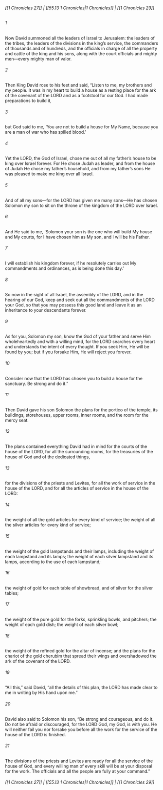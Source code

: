 
###### [[1 Chronicles 27]] | [[55.13 1 Chronicles|1 Chronicles]] | [[1 Chronicles 29]]

###### 1
Now David summoned all the leaders of Israel to Jerusalem: the leaders of the tribes, the leaders of the divisions in the king’s service, the commanders of thousands and of hundreds, and the officials in charge of all the property and cattle of the king and his sons, along with the court officials and mighty men—every mighty man of valor.
###### 2
Then King David rose to his feet and said, “Listen to me, my brothers and my people. It was in my heart to build a house as a resting place for the ark of the covenant of the LORD and as a footstool for our God. I had made preparations to build it,
###### 3
but God said to me, ‘You are not to build a house for My Name, because you are a man of war who has spilled blood.’
###### 4
Yet the LORD, the God of Israel, chose me out of all my father’s house to be king over Israel forever. For He chose Judah as leader, and from the house of Judah He chose my father’s household, and from my father’s sons He was pleased to make me king over all Israel.
###### 5
And of all my sons—for the LORD has given me many sons—He has chosen Solomon my son to sit on the throne of the kingdom of the LORD over Israel.
###### 6
And He said to me, ‘Solomon your son is the one who will build My house and My courts, for I have chosen him as My son, and I will be his Father.
###### 7
I will establish his kingdom forever, if he resolutely carries out My commandments and ordinances, as is being done this day.’
###### 8
So now in the sight of all Israel, the assembly of the LORD, and in the hearing of our God, keep and seek out all the commandments of the LORD your God, so that you may possess this good land and leave it as an inheritance to your descendants forever.
###### 9
As for you, Solomon my son, know the God of your father and serve Him wholeheartedly and with a willing mind, for the LORD searches every heart and understands the intent of every thought. If you seek Him, He will be found by you; but if you forsake Him, He will reject you forever.
###### 10
Consider now that the LORD has chosen you to build a house for the sanctuary. Be strong and do it.”
###### 11
Then David gave his son Solomon the plans for the portico of the temple, its buildings, storehouses, upper rooms, inner rooms, and the room for the mercy seat.
###### 12
The plans contained everything David had in mind for the courts of the house of the LORD, for all the surrounding rooms, for the treasuries of the house of God and of the dedicated things,
###### 13
for the divisions of the priests and Levites, for all the work of service in the house of the LORD, and for all the articles of service in the house of the LORD:
###### 14
the weight of all the gold articles for every kind of service; the weight of all the silver articles for every kind of service;
###### 15
the weight of the gold lampstands and their lamps, including the weight of each lampstand and its lamps; the weight of each silver lampstand and its lamps, according to the use of each lampstand;
###### 16
the weight of gold for each table of showbread, and of silver for the silver tables;
###### 17
the weight of the pure gold for the forks, sprinkling bowls, and pitchers; the weight of each gold dish; the weight of each silver bowl;
###### 18
the weight of the refined gold for the altar of incense; and the plans for the chariot of the gold cherubim that spread their wings and overshadowed the ark of the covenant of the LORD.
###### 19
“All this,” said David, “all the details of this plan, the LORD has made clear to me in writing by His hand upon me.”
###### 20
David also said to Solomon his son, “Be strong and courageous, and do it. Do not be afraid or discouraged, for the LORD God, my God, is with you. He will neither fail you nor forsake you before all the work for the service of the house of the LORD is finished.
###### 21
The divisions of the priests and Levites are ready for all the service of the house of God, and every willing man of every skill will be at your disposal for the work. The officials and all the people are fully at your command.”

###### [[1 Chronicles 27]] | [[55.13 1 Chronicles|1 Chronicles]] | [[1 Chronicles 29]]
